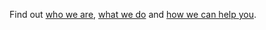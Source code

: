
Find out [who we are](https://mfumagalli.github.io/who-we-are), [what we do](https://mfumagalli.github.io/what-we-do) and [how we can help you](https://mfumagalli.github.io/how-we-can-help-you).










